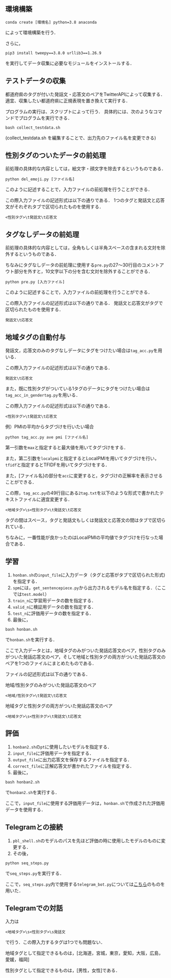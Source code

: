 ## 環境構築
```
conda create [環境名] python=3.8 anaconda
```
によって環境構築を行う．

さらに，
```
pip3 install tweepy==3.8.0 urllib3==1.26.9
```
を実行してデータ収集に必要なモジュールをインストールする．

## テストデータの収集
都道府県のタグが付いた発話文・応答文のペアをTwitterAPIによって収集する．
適宜、収集したい都道府県に正規表現を置き換えて実行する．

<!-- 初回のみ以下のコードを実行して、必要なモジュールをインストールする（初回のみ）
```
pip3 install tweepy==3.8.0 urllib3==1.26.9
``` -->

プログラムの実行は、スクリプトによって行う．
具体的には、次のようなコマンドでプログラムを実行できる．
```
bash collect_testdata.sh 
```
(collect_testdata.sh を編集することで、出力先のファイル名を変更できる)


## 性別タグのついたデータの前処理
前処理の具体的な内容としては，絵文字・顔文字を除去するというものである．

```
python del_emoji.py [ファイル名]
```
このように記述することで，入力ファイルの前処理を行うことができる．

この際入力ファイルの記述形式は以下の通りである．
1つのタグと発話文と応答文がそれぞれタブで区切られたものを使用する．
```
<性別タグ>\t発話文\t応答文
```

## タグなしデータの前処理
前処理の具体的な内容としては，全角もしくは半角スペースの含まれる文対を除外するというものである．

ちなみにタグなしデータの前処理に使用する`pre.py`の27〜30行目のコメントアウト部分を外すと，10文字以下の分を含む文対を除外することができる．

```
python pre.py [入力ファイル]
```
このように記述することで，入力ファイルの前処理を行うことができる．

この際入力ファイルの記述形式は以下の通りである．
発話文と応答文がタグで区切られたものを使用する．
```
発話文\t応答文
```

## 地域タグの自動付与
発話文，応答文のみのタグなしデータにタグをつけたい場合は`tag_acc.py`を用いる．

この際入力ファイルの記述形式は以下の通りである．
```
発話文\t応答文
```

また，既に性別タグがついている1タグのデータにタグをつけたい場合は`tag_acc_in_gendertag.py`を用いる．

この際入力ファイルの記述形式は以下の通りである．
```
<性別タグ>\t発話文\t応答文
```

例）PMIの平均からタグづけを行いたい場合
```
python tag_acc.py ave pmi [ファイル名]
```

第一引数を`max`と指定すると最大値を用いてタグづけをする．

また，第二引数を`localpmi`と指定するとLocalPMIを用いてタグづけを行い，`tfidf`と指定するとTFIDFを用いてタグづけをする．

また，\[ファイル名\]の部分を`acc`に変更すると，タグづけの正解率を表示させることができる．

この際，`tag_acc.py`の49行目にある`2tag.txt`を以下のような形式で書かれたテキストファイルに適宜変更する．

```
<地域タグ>\s<性別タグ>\t発話文\t応答文
```

タグの間はスペース，タグと発話文もしくは発話文と応答文の間はタブで区切られている．

ちなみに，一番性能が良かったのはLocalPMIの平均値でタグづけを行なった場合である．

## 学習
1. `honban.sh`の`input_file`に入力データ（タグと応答がタブで区切られた形式)を指定する．
1. `spm`には，`get_sentencepiece.py`から出力されるモデル名を指定する．（ここでは`test.model`）
1. `train_n`に学習用データの数を指定する．
1. `valid_n`に検証用データの数を指定する．
1. `test_n`に評価用データの数を指定する．
1. 最後に，
```
bash honban.sh
```
で`honban.sh`を実行する．

ここで入力データとは，地域タグのみがついた発話応答文のペア，性別タグのみがついた発話応答文のペア，そして地域と性別タグの両方がついた発話応答文のペアを1つのファイルにまとめたものである．

ファイルの記述形式は以下の通りである．

地域/性別タグのみがついた発話応答文のペア
```
<地域/性別タグ>\t発話文\t応答文
```

地域タグと性別タグの両方がついた発話応答文のペア
```
<地域タグ>\s<性別タグ>\t発話文\t応答文
```


## 評価
1. `honban2.sh`の`pt`に使用したいモデルを指定する．
1. `input_file`に評価用データを指定する．
1. `output_file`に出力応答文を保存するファイルを指定する．
1. `correct_file`に正解応答文が書かれたファイルを指定する．
1. 最後に，
```
bash honban2.sh
```
で`honban2.sh`を実行する．

ここで，`input_file`に使用する評価用データは，`honban.sh`で作成された評価用データを使用する．


## Telegramとの接続
1. `pbl_shell.sh`のモデルのパスを先ほど評価の時に使用したモデルのものに変更する．
1. その後，
```
python seq_steps.py
```
で`seq_steps.py`を実行する．

ここで，`seq_steps.py`内で使用する`telegram_bot.py`については[こちら](https://github.com/dsbook/dsbook/blob/master/telegram_bot.py)のものを用いた．

## Telegramでの対話
入力は
```
<地域タグ>\s<性別タグ>\s発話文
```
で行う．この際入力するタグは1つでも問題ない．

地域タグとして指定できるものは，\[北海道，宮城，東京，愛知，大阪，広島，愛媛，福岡\]

性別タグとして指定できるものは，\[男性，女性\]である．